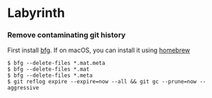 # Labyrinth

### Remove contaminating git history

First install [bfg](https://rtyley.github.io/bfg-repo-cleaner/). If on macOS, you can install it using [homebrew](https://brew.sh/)

```
$ bfg --delete-files *.mat.meta
$ bfg --delete-files *.mat
$ bfg --delete-files *.meta
$ git reflog expire --expire=now --all && git gc --prune=now --aggressive
```